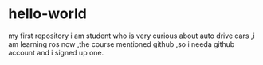 # hello-world
my first repository
i am student who is very curious about auto drive cars ,i am learning ros now ,the course mentioned github ,so i needa github account and i signed up one.
